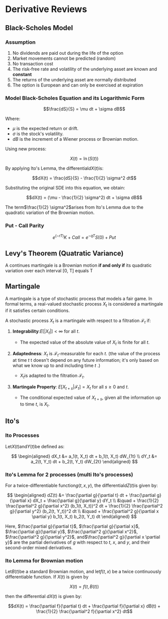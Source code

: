 # Derivative Reviews

## Black-Scholes Model

### **Assumption**

  1. No dividends are paid out during the life of the option
  2. Market movements cannot be predicted (random)
  3. No transaction cost
  4. The risk-free rate and volatility of the underlying asset are known and **constant**
  5. The returns of the underlying asset are normally distributed
  6. The option is European and can only be exercised at expiration

### Model Black-Scholes Equation and its Logarithmic Form  

$$\frac{dS}{S} = \mu dt + \sigma dB$$

Where:

- $\mu$ is the expected return or drift.
- $\sigma$ is the stock's volatility.
- $dB$ is the increment of a Wiener process or Brownian motion.

Using new process:

$$X(t) = \ln(S(t))$$

By applying Ito's Lemma, the differential$dX(t)$is:

$$dX(t) = \frac{dS}{S} - \frac{1}{2} \sigma^2 dt$$

Substituting the original SDE into this equation, we obtain:

$$dX(t) = (\mu - \frac{1}{2} \sigma^2) dt + \sigma dB$$

The term$\frac{1}{2} \sigma^2$arises from Ito's Lemma due to the quadratic variation of the Brownian motion.


### Put - Call Parity

$$e^{(-rT)}K + Call = e^{-qT}S(0) + Put $$



## Levy's Theorem (Quatratic Variance)
  
A continues martingale is a Brownian motion **if and only if** its quadratic variation over each interval [0, T] equals T


## Martingale

A martingale is a type of stochastic process that models a fair game. In formal terms, a real-valued stochastic process $X_t$ is considered a martingale if it satisfies certain conditions.

A stochastic process $X_t$ is a martingale with respect to a filtration $\mathcal{F}_t$ if:

1. **Integrability**:$E[|X_t|] < \infty$ for all $t$.
   - The expected value of the absolute value of $X_t$ is finite for all $t$.

2. **Adaptedness**: $X_t$ is $\mathcal{F}_t$-measurable for each $t$. (the value of the process at time $t$ t doesn't depend on any future information; it's only based on what we know up to and including time $t$ .)
   - $X_t$is adapted to the filtration $\mathcal{F}_t$.

3. **Martingale Property**: $E[X_{t+s} | \mathcal{F}_t] = X_t$ for all $s \geq 0$ and $t$.
   - The conditional expected value of $X_{t+s}$, given all the information up to time $t$, is $X_t$.
  

## Ito's

### Ito Processes

Let$X(t)$and$Y(t)$be defined as:

$$
\begin{aligned}
dX_t &= a_1(t, X_t) dt + b_1(t, X_t) dW_{1t} \\
dY_t &= a_2(t, Y_t) dt + b_2(t, Y_t) dW_{2t}
\end{aligned}
$$

### Ito's Lemma for 2 processes (multi Ito's processes)

For a twice-differentiable function$g(t, x, y)$, the differential$dZ(t)$is given by:

$$
\begin{aligned}
dZ(t) &= \frac{\partial g}{\partial t} dt + \frac{\partial g}{\partial x} dX_t + \frac{\partial g}{\partial y} dY_t \\
&\quad + \frac{1}{2} \frac{\partial^2 g}{\partial x^2} (b_1(t, X_t))^2 dt + \frac{1}{2} \frac{\partial^2 g}{\partial y^2} (b_2(t, Y_t))^2 dt \\
&\quad + \frac{\partial^2 g}{\partial x \partial y} b_1(t, X_t) b_2(t, Y_t) dt
\end{aligned}
$$

Here, $\frac{\partial g}{\partial t}$, $\frac{\partial g}{\partial x}$, $\frac{\partial g}{\partial y}$, $\frac{\partial^2 g}{\partial x^2}$, $\frac{\partial^2 g}{\partial y^2}$, and$\frac{\partial^2 g}{\partial x \partial y}$ are the partial derivatives of $g$ with respect to $t$, $x$, and $y$, and their second-order mixed derivatives.

### Ito Lemma for Brownian motion

Let$B(t)$be a standard Brownian motion, and let$f(t, x)$ be a twice continuously differentiable function. If $X(t)$ is given by

$$X(t) = f(t, B(t))$$

then the differential $dX(t)$ is given by:

$$dX(t) = \frac{\partial f}{\partial t} dt + \frac{\partial f}{\partial x} dB(t) + \frac{1}{2} \frac{\partial^2 f}{\partial x^2} dt$$
